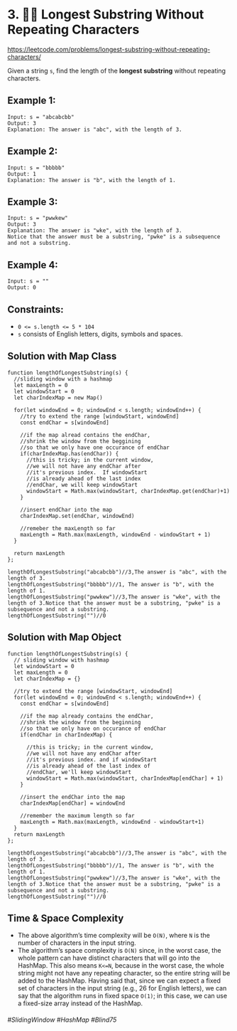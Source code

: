 # 3. 👩‍🦯 Longest Substring Without Repeating Characters
https://leetcode.com/problems/longest-substring-without-repeating-characters/

Given a string `s`, find the length of the <b>longest substring</b> without repeating characters.

 

## Example 1:
````
Input: s = "abcabcbb"
Output: 3
Explanation: The answer is "abc", with the length of 3.
````
## Example 2:
````
Input: s = "bbbbb"
Output: 1
Explanation: The answer is "b", with the length of 1.
```` 
## Example 3:
````
Input: s = "pwwkew"
Output: 3
Explanation: The answer is "wke", with the length of 3.
Notice that the answer must be a substring, "pwke" is a subsequence and not a substring.
````
## Example 4:
````
Input: s = ""
Output: 0
```` 

## Constraints:

- `0 <= s.length <= 5 * 104`
- `s` consists of English letters, digits, symbols and spaces.

## Solution with Map Class
````
function lengthOfLongestSubstring(s) {
  //sliding window with a hashmap
  let maxLength = 0
  let windowStart = 0
  let charIndexMap = new Map()
  
  for(let windowEnd = 0; windowEnd < s.length; windowEnd++) {
    //try to extend the range [windowStart, windowEnd]
    const endChar = s[windowEnd]
    
    //if the map alread contains the endChar,
    //shrink the window from the beggining
    //so that we only have one occurance of endChar
    if(charIndexMap.has(endChar)) {
      //this is tricky; in the current window,
      //we will not have any endChar after
      //it's previous index.  If windowStart
      //is already ahead of the last index
      //endChar, we will keep windowStart
      windowStart = Math.max(windowStart, charIndexMap.get(endChar)+1)
    }
    
    //insert endChar into the map
    charIndexMap.set(endChar, windowEnd)
    
    //remeber the maxLength so far
    maxLength = Math.max(maxLength, windowEnd - windowStart + 1)
  }
  
  return maxLength   
};

lengthOfLongestSubstring("abcabcbb")//3,The answer is "abc", with the length of 3.
lengthOfLongestSubstring("bbbbb")//1, The answer is "b", with the length of 1.
lengthOfLongestSubstring("pwwkew")//3,The answer is "wke", with the length of 3.Notice that the answer must be a substring, "pwke" is a subsequence and not a substring.
lengthOfLongestSubstring("")//0
````
## Solution with Map Object
````
function lengthOfLongestSubstring(s) {
  // sliding window with hashmap
  let windowStart = 0
  let maxLength = 0
  let charIndexMap = {}
  
  //try to extend the range [windowStart, windowEnd]
  for(let windowEnd = 0; windowEnd < s.length; windowEnd++) {
    const endChar = s[windowEnd]
    
    //if the map already contains the endChar, 
    //shrink the window from the beginning 
    //so that we only have on occurance of endChar
    if(endChar in charIndexMap) {
    
      //this is tricky; in the current window, 
      //we will not have any endChar after
      //it's previous index. and if windowStart
      //is already ahead of the last index of
      //endChar, we'll keep windowStart
      windowStart = Math.max(windowStart, charIndexMap[endChar] + 1)
    }
    
    //insert the endChar into the map
    charIndexMap[endChar] = windowEnd
    
    //remember the maximum length so far
    maxLength = Math.max(maxLength, windowEnd - windowStart+1)
  } 
  return maxLength
};

lengthOfLongestSubstring("abcabcbb")//3,The answer is "abc", with the length of 3.
lengthOfLongestSubstring("bbbbb")//1, The answer is "b", with the length of 1.
lengthOfLongestSubstring("pwwkew")//3,The answer is "wke", with the length of 3.Notice that the answer must be a substring, "pwke" is a subsequence and not a substring.
lengthOfLongestSubstring("")//0
````
## Time & Space Complexity
- The above algorithm’s time complexity will be `O(N)`, where `N` is the number of characters in the input string.
- The algorithm’s space complexity is `O(N)` since, in the worst case, the whole pattern can have distinct characters that will go into the HashMap.  This also means `K<=N`, because in the worst case, the whole string might not have any repeating character, so the entire string will be added to the HashMap. Having said that, since we can expect a fixed set of characters in the input string (e.g., 26 for English letters), we can say that the algorithm runs in fixed space `O(1)`; in this case, we can use a fixed-size array instead of the HashMap.

###### #SlidingWindow #HashMap #Blind75
